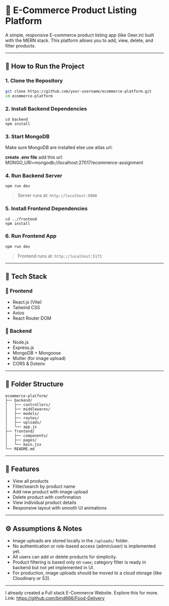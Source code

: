 # 🛒 E-Commerce Product Listing Platform

A simple, responsive E-commerce product listing app (like Geer.in) built with the MERN stack. This platform allows you to add, view, delete, and filter products.

---

## 🚀 How to Run the Project

### 1. Clone the Repository
```bash
git clone https://github.com/your-username/ecommerce-platform.git
cd ecommerce-platform
````

### 2. Install Backend Dependencies
```
cd backend
npm install
```

### 3. Start MongoDB

Make sure MongoDB are installed else use atlas url:

**create .env file**
add this url: MONGO_URI=mongodb://localhost:27017/ecommerce-assignment

### 4. Run Backend Server

```
npm run dev
```

> Server runs at: `http://localhost:5000`

### 5. Install Frontend Dependencies

```
cd ../frontend
npm install
```

### 6. Run Frontend App

```
npm run dev
```

> Frontend runs at: `http://localhost:5173`

---

## 🧱 Tech Stack

### 🔹 Frontend

* React.js (Vite)
* Tailwind CSS
* Axios
* React Router DOM

### 🔹 Backend

* Node.js
* Express.js
* MongoDB + Mongoose
* Multer (for image upload)
* CORS & Dotenv

---

## 📂 Folder Structure

```
ecommerce-platform/
├── backend/
│   ├── controllers/
│   ├── middlewares/
│   ├── models/
│   ├── routes/
│   ├── uploads/
│   └── app.js
├── frontend/
│   ├── components/
│   ├── pages/
│   └── main.jsx
└── README.md
```

---

## 📝 Features

* View all products
* Filter/search by product name
* Add new product with image upload
* Delete product with confirmation
* View individual product details
* Responsive layout with smooth UI animations

---

## ⚙️ Assumptions & Notes

* Image uploads are stored locally in the `/uploads/` folder.
* No authentication or role-based access (admin/user) is implemented yet.
* All users can add or delete products for simplicity.
* Product filtering is based only on `name`; category filter is ready in backend but not yet implemented in UI.
* For production, image uploads should be moved to a cloud storage (like Cloudinary or S3).

---

I already created a Full stack E-Commerce Website. Explore this for more. 
Link: https://github.com/bind666/Food-Delivery
